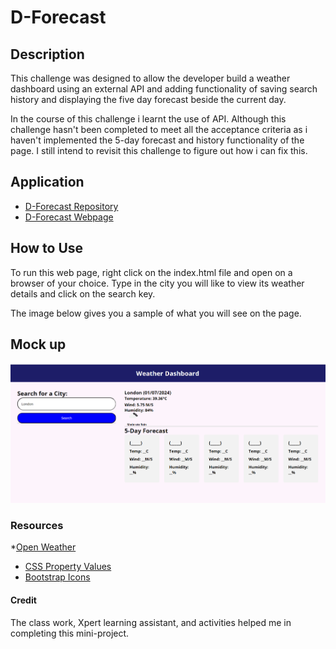 # D-Forecast


## Description
This challenge was designed to allow the developer build a weather dashboard using an external API and adding functionality of saving search history and displaying the five day forecast beside the current day.

In the course of this challenge i learnt the use of API. Although this challenge hasn't been completed to meet all the acceptance criteria as i haven't implemented the 5-day forecast and history functionality of the page. I still intend to revisit this challenge to figure out how i can fix this.

## Application
* [D-Forecast Repository](https://github.com/clamadi/D-Forecast)
* [D-Forecast Webpage](https://clamadi.github.io/D-Forecast/)

## How to Use
To run this web page, right click on the index.html file and open on a browser of your choice.
Type in the city you will like to view its weather details and click on the search key.

The image below gives you a sample of what you will see on the page.

## Mock up
![D-Forecast (Weather dashboard)](ASSETS/images/Screenshot%202024-01-07%20002229.png)


### Resources
*[Open Weather](https://openweathermap.org/forecast5)
* [CSS Property Values](https://www.w3schools.com/cssref/pr_class_display.php#:~:text=Demo%20%E2%9D%AF-,block,takes%20up%20the%20whole%20width)
* [Bootstrap Icons](https://icons.getbootstrap.com/?q=linked)

#### Credit 
The class work, Xpert learning assistant, and activities helped me in completing this mini-project.
